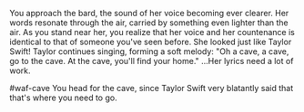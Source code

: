 You approach the bard, the sound of her voice becoming ever clearer. Her words resonate through the air, carried by something even lighter than the air. As you stand near her, you realize that her voice and her countenance is identical to that of someone you've seen before. She looked just like Taylor Swift! Taylor continues singing, forming a soft melody: "Oh a cave, a cave, go to the cave. At the cave, you'll find your home." ...Her lyrics need a lot of work.

#waf-cave
You head for the cave, since Taylor Swift very blatantly said that that's where you need to go.
